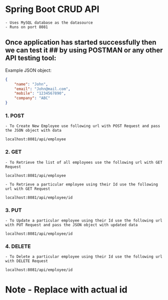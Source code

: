 # Spring Boot CRUD API

	- Uses MySQL database as the datasource
	- Runs on port 8081
	
## Once application has started successfully then we can test it ## by using POSTMAN or any other API testing tool:

Example JSON object:
```json
{
	"name": "John",
	"email": "John@mail.com",
	"mobile": "1234567890",
	"company": "ABC"
}
```


### 1. POST
	- To Create New Employee use following url with POST Request and pass the JSON object with data

```url
localhost:8081/api/employee
```

### 2. GET
	- To Retrieve the list of all employees use the following url with GET Request

```url
localhost:8081/api/employee
```

	- To Retrieve a particular employee using their Id use the following url with GET Request

```url
localhost:8081/api/employee/id
```

### 3. PUT
	- To Update a particular employee using their Id use the following url with PUT Request and pass the JSON object with updated data

```url
localhost:8081/api/employee/id
```


### 4. DELETE
	- To Delete a particular employee using their Id use the following url with DELETE Request

```url
localhost:8081/api/employee/id
```


# Note - Replace with actual id